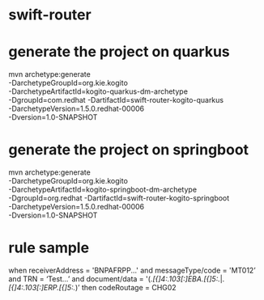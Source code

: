 # swift-router

# generate the project on quarkus
mvn archetype:generate \
-DarchetypeGroupId=org.kie.kogito \
-DarchetypeArtifactId=kogito-quarkus-dm-archetype \
-DgroupId=com.redhat -DartifactId=swift-router-kogito-quarkus \
-DarchetypeVersion=1.5.0.redhat-00006 \
-Dversion=1.0-SNAPSHOT

# generate the project on springboot
mvn archetype:generate \
-DarchetypeGroupId=org.kie.kogito \
-DarchetypeArtifactId=kogito-springboot-dm-archetype \
-DgroupId=org.redhat -DartifactId=swift-router-kogito-springboot \
-DarchetypeVersion=1.5.0.redhat-00006 \
-Dversion=1.0-SNAPSHOT

# rule sample
when 
receiverAddress = 'BNPAFRPP...' and messageType/code = 'MT012’ and TRN = ‘Test…’ and document/data =
'(.*[{]4:.*103[:]EBA.*[{]5:.*|.*[{]4:.*103[:]ERP.*[{]5:.*)’
then 
codeRoutage = CHG02